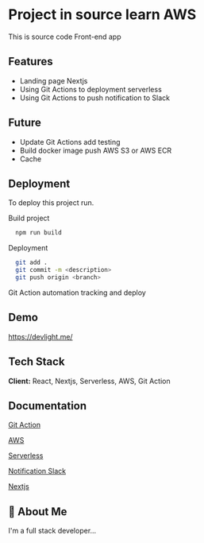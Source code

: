 
# Project in source learn AWS

This is source code Front-end app


## Features

- Landing page Nextjs
- Using Git Actions to deployment serverless
- Using Git Actions to push notification to Slack

## Future

- Update Git Actions add testing
- Build docker image push AWS S3 or AWS ECR
- Cache


## Deployment

To deploy this project run.

Build project
```bash
  npm run build
```

Deployment
```bash
  git add .
  git commit -m <description>
  git push origin <branch>
```

Git Action automation tracking and deploy


## Demo

https://devlight.me/


## Tech Stack

**Client:** React, Nextjs, Serverless, AWS, Git Action


## Documentation

[Git Action](https://docs.github.com/en/actions)

[AWS](https://docs.aws.amazon.com/)

[Serverless](https://www.serverless.com/)

[Notification Slack](https://github.com/marketplace/actions/slack-notify)

[Nextjs](https://nextjs.org/)


## 🚀 About Me
I'm a full stack developer...

